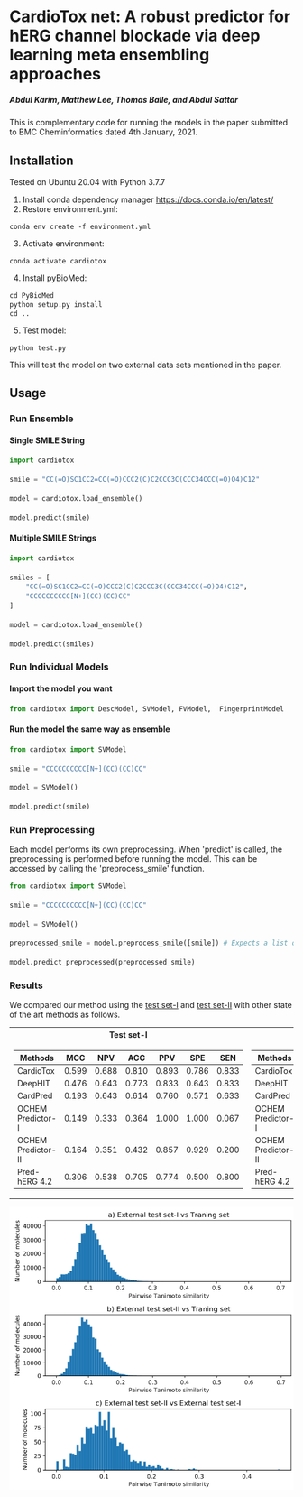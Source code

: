 # CardioTox net: A robust predictor for hERG channel blockade via deep learning meta ensembling approaches
##### Abdul Karim, Matthew Lee, Thomas Balle, and Abdul Sattar

This is complementary code for running the models in the paper submitted to BMC Cheminformatics dated 4th January, 2021.


## Installation

Tested on Ubuntu 20.04 with Python 3.7.7

1. Install conda dependency manager https://docs.conda.io/en/latest/ 
2. Restore environment.yml:
```
conda env create -f environment.yml 
```
3. Activate environment: 
```
conda activate cardiotox
```
4. Install pyBioMed:
```
cd PyBioMed
python setup.py install
cd ..
```
5. Test model: 
```
python test.py
```
This will test the model on two external data sets mentioned in the paper.

## Usage

### Run Ensemble
#### Single SMILE String
```python
import cardiotox

smile = "CC(=O)SC1CC2=CC(=O)CCC2(C)C2CCC3C(CCC34CCC(=O)O4)C12"

model = cardiotox.load_ensemble()

model.predict(smile)
``` 

#### Multiple SMILE Strings
```python
import cardiotox

smiles = [
    "CC(=O)SC1CC2=CC(=O)CCC2(C)C2CCC3C(CCC34CCC(=O)O4)C12",
    "CCCCCCCCCC[N+](CC)(CC)CC"
]

model = cardiotox.load_ensemble()

model.predict(smiles)
``` 

### Run Individual Models
#### Import the model you want
```python
from cardiotox import DescModel, SVModel, FVModel,  FingerprintModel
```

#### Run the model the same way as ensemble
```python
from cardiotox import SVModel

smile = "CCCCCCCCCC[N+](CC)(CC)CC"

model = SVModel()

model.predict(smile)
```

### Run Preprocessing
Each model performs its own preprocessing. When 'predict' is called, the preprocessing is 
performed before running the model. This can be accessed by calling the 'preprocess_smile' 
function.
```python
from cardiotox import SVModel

smile = "CCCCCCCCCC[N+](CC)(CC)CC"

model = SVModel()

preprocessed_smile = model.preprocess_smile([smile]) # Expects a list of smiles

model.predict_preprocessed(preprocessed_smile)

```
### Results

We compared our method using the [test set-I](https://github.com/Abdulk084/CardioTox/blob/master/data/external_test_set_pos.csv) and  [test set-II](https://github.com/Abdulk084/CardioTox/blob/master/data/external_test_set_neg.csv) with other state of the art methods as follows.



<table>
<tr><th>Test set-I  </th><th>Test set-II </th></tr>
<tr><td>


                                                                      
 Methods | MCC | NPV | ACC | PPV | SPE | SEN  
 ------- | --- | --- | --- | --- | --- | ---
 CardioTox | 0.599 | 0.688 | 0.810 | 0.893 | 0.786 | 0.833
 DeepHIT | 0.476 | 0.643 | 0.773 | 0.833 | 0.643 | 0.833
 CardPred | 0.193 | 0.643 | 0.614 | 0.760 | 0.571 | 0.633
 OCHEM Predictor-I | 0.149 | 0.333 | 0.364 | 1.000 | 1.000 | 0.067
 OCHEM Predictor-II | 0.164 | 0.351 | 0.432 | 0.857 | 0.929 | 0.200
 Pred-hERG 4.2 | 0.306 | 0.538 | 0.705 | 0.774 | 0.500 | 0.800
</td><td>

 Methods | MCC | NPV | ACC | PPV | SPE | SEN  
 ------- | --- | --- | --- | --- | --- | ---
 CardioTox | 0.469 | 0.947 | 0.758 | 0.478 | 0.600 | 0.917
 DeepHIT |0.398|0.941|0.721|0.417|0.533|0.909
 CardPred |0.049|0.750|0.527|0.294|0.600|0.454
 OCHEM Predictor-I |0.372|0.800|0.648|0.666|0.933|0.364
 OCHEM Predictor-II |0.310|0.794|0.632|0.571|0.900|0.364
 Pred-hERG 4.2 |0.146|0.813|0.580|0.320|0.433|0.727

</td></tr> </table>



![Alt text](https://github.com/Abdulk084/CardioTox/blob/master/sim.png?raw=true "Title")

